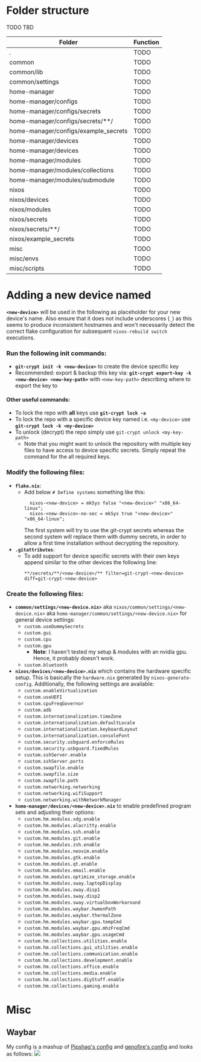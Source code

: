 # Folder structure
TODO TBD

| Folder | Function |
--- | ---
| . | TODO |
| common | TODO |
| common/lib | TODO |
| common/settings | TODO |
| home-manager | TODO |
| home-manager/configs | TODO |
| home-manager/configs/secrets | TODO |
| home-manager/configs/secrets/**/<device-name> | TODO |
| home-manager/configs/example_secrets | TODO |
| home-manager/devices | TODO |
| home-manager/devices | TODO |
| home-manager/modules | TODO |
| home-manager/modules/collections | TODO |
| home-manager/modules/submodule | TODO |
| nixos | TODO |
| nixos/devices | TODO |
| nixos/modules | TODO |
| nixos/secrets | TODO |
| nixos/secrets/**/<device-name> | TODO |
| nixos/example_secrets | TODO |
| misc | TODO |
| misc/envs | TODO |
| misc/scripts | TODO |

# Adding a new device named <new-device>
**`<new-device>`** will be used in the following as placeholder for your new device's name.
Also ensure that it does not include underscores (`_`) as this seems to produce inconsistent hostnames and won't necessarily detect the correct flake configuration for subsequent `nixos-rebuild switch` executions.
### Run the following init commands:
- **`git-crypt init -k <new-device>`** to create the device specific key
- Recommended: export & backup this key via: **`git-crypt export-key -k <new-device> <new-key-path>`** with `<new-key-path>` describing where to export the key to
#### Other useful commands:
- To lock the repo with **all** keys use **`git-crypt lock -a`**
- To lock the repo with a specific device key named i.e. `<my-device>` use **`git-crypt lock -k <my-device>`**
- To unlock (decrypt) the repo simply use `git-crypt unlock <my-key-path>`
    * Note that you might want to unlock the repository with multiple key files to have access to device specific secrets. Simply repeat the command for the all required keys.
### Modify the following files:
- **`flake.nix`**:
    * Add below `# Define systems` something like this:
      ```
        nixos-<new-device> = mkSys false "<new-device>" "x86_64-linux";
        nixos-<new-device>-no-sec = mkSys true "<new-device>" "x86_64-linux";
      ```
      The first system will try to use the git-crypt secrets whereas the second system will replace them with dummy secrets, in order to allow a first time installation without decrypting the repository.
- **`.gitattributes`**:
    * To add support for device specific secrets with their own keys append similar to the other devices the following line:
      ```
      **/secrets/**/<new-device>/** filter=git-crypt-<new-device> diff=git-crypt-<new-device>
      ```
### Create the following files:
- **`common/settings/<new-device.nix>`** aka `nixos/common/settings/<new-device.nix>` aka `home-manager/common/settings/<new-device.nix>` for general device settings:
    * `custom.useDummySecrets`
    * `custom.gui`
    * `custom.cpu`
    * `custom.gpu`
        - **Note**: I haven't tested my setup & modules with an nvidia gpu. Hence, it probably doesn't work.
    * `custom.bluetooth`
- **`nixos/devices/<new-device>.nix`** which contains the hardware specific setup. This is basically the `hardware.nix` generated by `nixos-generate-config`. Additionally, the following settings are available:
    * `custom.enableVirtualization`
    * `custom.useUEFI`
    * `custom.cpuFreqGovernor`
    * `custom.adb`
    * `custom.internationalization.timeZone`
    * `custom.internationalization.defaultLocale`
    * `custom.internationalization.keyboardLayout`
    * `custom.internationalization.consoleFont`
    * `custom.security.usbguard.enforceRules`
    * `custom.security.usbguard.fixedRules`
    * `custom.sshServer.enable`
    * `custom.sshServer.ports`
    * `custom.swapfile.enable`
    * `custom.swapfile.size`
    * `custom.swapfile.path`
    * `custom.networking.networking`
    * `custom.networking.wifiSupport`
    * `custom.networking.withNetworkManager`
- **`home-manager/devices/<new-device>.nix`** to enable predefined program sets and adjusting their options:
    * `custom.hm.modules.xdg.enable`
    * `custom.hm.modules.alacritty.enable`
    * `custom.hm.modules.ssh.enable`
    * `custom.hm.modules.git.enable`
    * `custom.hm.modules.zsh.enable`
    * `custom.hm.modules.neovim.enable`
    * `custom.hm.modules.gtk.enable`
    * `custom.hm.modules.qt.enable`
    * `custom.hm.modules.email.enable`
    * `custom.hm.modules.optimize_storage.enable`
    * `custom.hm.modules.sway.laptopDisplay`
    * `custom.hm.modules.sway.disp1`
    * `custom.hm.modules.sway.disp2`
    * `custom.hm.modules.sway.virtualboxWorkaround`
    * `custom.hm.modules.waybar.hwmonPath`
    * `custom.hm.modules.waybar.thermalZone`
    * `custom.hm.modules.waybar.gpu.tempCmd`
    * `custom.hm.modules.waybar.gpu.mhzFreqCmd`
    * `custom.hm.modules.waybar.gpu.usageCmd`
    * `custom.hm.collections.utilities.enable`
    * `custom.hm.collections.gui_utilities.enable`
    * `custom.hm.collections.communication.enable`
    * `custom.hm.collections.development.enable`
    * `custom.hm.collections.office.enable`
    * `custom.hm.collections.media.enable`
    * `custom.hm.collections.diyStuff.enable`
    * `custom.hm.collections.gaming.enable`

# Misc

## Waybar
My config is a mashup of [Pipshag's config](https://github.com/Pipshag/dotfiles_nord) and [genofire's config](https://gist.github.com/genofire/07234e810fcd16f9077710d4303f9a9e) and looks as follows:
![](./doc/waybar.png)
